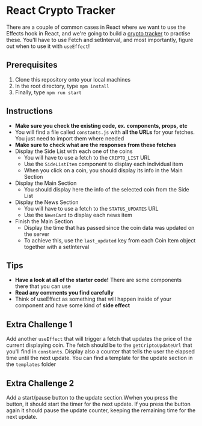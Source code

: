 # React Crypto Tracker

There are a couple of common cases in React where we want to use the Effects hook in React, and we're going to build a [crypto tracker](./images/crypto-tracker.gif) to practise these. You'll have to use Fetch and setInterval, and most importantly, figure out when to use it with `useEffect`!

## Prerequisites

1. Clone this repository onto your local machines
2. In the root directory, type `npm install`
3. Finally, type `npm run start`

## Instructions

- **Make sure you check the existing code, ex. components, props, etc**
- You will find a file called `constants.js` with **all the URLs** for your fetches. You just need to import them where needed
- **Make sure to check what are the responses from these fetches**
- Display the Side List with each one of the coins
    - You will have to use a fetch to the `CRIPTO_LIST` URL
    - Use the `SideListItem` component to display each individual item
    - When you click on a coin, you should display its info in the Main Section
- Display the Main Section
    - You should display here the info of the selected coin from the Side List
- Display the News Section
    - You will have to use a fetch to the `STATUS_UPDATES` URL
    - Use the `NewsCard` to display each news item  
- Finish the Main Section
    - Display the time that has passed since the coin data was updated on the server
    - To achieve this, use the `last_updated` key from each Coin Item object together with a setInterval

## Tips

- **Have a look at all of the starter code!** There are some components there that you can use
- **Read any comments you find carefully**
- Think of useEffect as something that will happen inside of your component and have some kind of **side effect**

## Extra Challenge 1

Add another `useEffect` that will trigger a fetch that updates the price of the current displaying coin. The fetch should be to the `getCriptoUpdateUrl` that you'll find in `constants`. Display also a counter that tells the user the elapsed time until the next update. You can find a template for the update section in the `templates` folder

## Extra Challenge 2

Add a start/pause button to the update section.Wwhen you press the button, it should start the timer for the next update. If you press the button again it should pause the update counter, keeping the remaining time for the next update.
